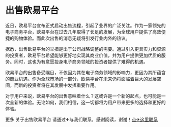 # 出售欧易平台

近日，欧易平台宣布正式启动出售流程，引起了业界的广泛关注。作为一家领先的电子商务平台，欧易平台在过去几年取得了长足的发展，为全球用户提供了高效便捷的购物体验。而此次出售的消息无疑将引发行业内外的热议。

据悉，出售欧易平台的举措是出于公司战略调整的需要。通过引入更具实力和资源的投资者，欧易平台希望能够更好地实现其商业价值，并为用户提供更加优质的服务。同时，这也为有意愿投身电子商务领域的投资者提供了难得的机遇。

欧易平台的出售备受瞩目，不仅因为其在电子商务领域的影响力，更因为其所蕴含的商业机遇。作为全球市场的一部分，欧易平台在未来仍将面临着巨大的发展空间，而新的投资者将在其发展中发挥重要作用。

对于用户来说，欧易平台的出售意味着什么？这或许是一个新的起点，也可能是一次全新的体验。无论如何，我们相信，这一切都将为用户带来更多的选择和更好的体验。

更多 关于出售欧易平台 请通过✈与我们联系，感谢阅读，谢谢！[点✈这里联系](https://sms.k02.cc)